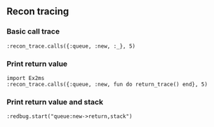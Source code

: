 ## Recon tracing

### Basic call trace

```
:recon_trace.calls({:queue, :new, :_}, 5)
```

### Print return value

```
import Ex2ms
:recon_trace.calls({:queue, :new, fun do return_trace() end}, 5)
```

### Print return value and stack

```
:redbug.start("queue:new->return,stack")
```

